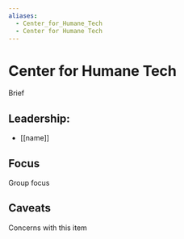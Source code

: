```yaml
---
aliases:
  - Center_for_Humane_Tech
  - Center for Humane Tech
---
```

# Center for Humane Tech

Brief

## Leadership:

- [[name]]

## Focus

Group focus

## Caveats 

Concerns with this item